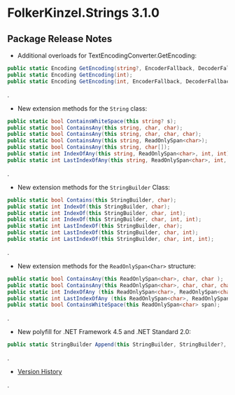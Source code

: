 # FolkerKinzel.Strings 3.1.0
## Package Release Notes

- Additional overloads for TextEncodingConverter.GetEncoding:
```csharp
public static Encoding GetEncoding(string?, EncoderFallback, DecoderFallback);
public static Encoding GetEncoding(int);
public static Encoding GetEncoding(int, EncoderFallback, DecoderFallback);
```
.
- New extension methods for the `String` class:
```csharp
public static bool ContainsWhiteSpace(this string? s);
public static bool ContainsAny(this string, char, char);
public static bool ContainsAny(this string, char, char, char);
public static bool ContainsAny(this string, ReadOnlySpan<char>);
public static bool ContainsAny(this string, char[]);
public static int IndexOfAny(this string, ReadOnlySpan<char>, int, int);
public static int LastIndexOfAny(this string, ReadOnlySpan<char>, int, int);
```
.
- New extension methods for the `StringBuilder` Class:
```csharp
public static bool Contains(this StringBuilder, char);
public static int IndexOf(this StringBuilder, char);
public static int IndexOf(this StringBuilder, char, int);
public static int IndexOf(this StringBuilder, char, int, int);
public static int LastIndexOf(this StringBuilder, char);
public static int LastIndexOf(this StringBuilder, char, int);
public static int LastIndexOf(this StringBuilder, char, int, int);
```
.

- New extension methods for the `ReadOnlySpan<Char>` structure:
```csharp
public static bool ContainsAny(this ReadOnlySpan<char>, char, char );
public static bool ContainsAny(this ReadOnlySpan<char>, char, char, char );
public static int IndexOfAny (this ReadOnlySpan<char>, ReadOnlySpan<char>);
public static int LastIndexOfAny (this ReadOnlySpan<char>, ReadOnlySpan<char>);
public static bool ContainsWhiteSpace(this ReadOnlySpan<char> span);
```

.
- New polyfill for .NET Framework 4.5 and .NET Standard 2.0:
```csharp
public static StringBuilder Append(this StringBuilder, StringBuilder?, int, int);
```

.
- [Version History](https://github.com/FolkerKinzel/Strings/releases)

.
